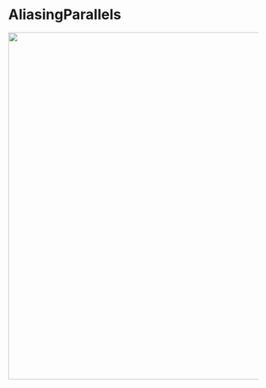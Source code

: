 # AliasingParallels

<p align="center">
  <img width="700px" height="700px" src="https://github.com/patakk/SquaresTunnel/blob/master/image.png">
</p>
